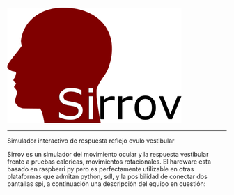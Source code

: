 
![sirrov](doc/img/logo.png)

<hr>

Simulador interactivo de respuesta reflejo ovulo vestibular

Sirrov es un simulador del movimiento ocular y la respuesta vestibular frente a pruebas caloricas, movimientos rotacionales. El hardware esta basado en raspberri py pero es perfectamente utilizable en otras plataformas que admitan python, sdl, y la posibilidad de conectar dos pantallas spi, a continuación una descripción del equipo en cuestión:



